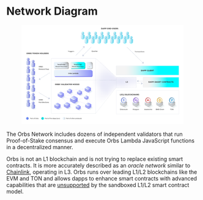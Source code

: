 # Network Diagram

<figure><img src="../.gitbook/assets/info_orbs_final 2_Lambda.png" alt=""><figcaption></figcaption></figure>

The Orbs Network includes dozens of independent validators that run Proof-of-Stake consensus and execute Orbs Lambda JavaScript functions in a decentralized manner.

Orbs is not an L1 blockchain and is not trying to replace existing smart contracts. It is more accurately described as an _oracle network_ similar to [Chainlink](https://chain.link/), operating in L3. Orbs runs over leading L1/L2 blockchains like the EVM and TON and allows dapps to enhance smart contracts with advanced capabilities that are [unsupported](../overview/enhanced-execution.md) by the sandboxed L1/L2 smart contract model.
